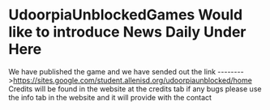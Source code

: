 # UdoorpiaUnblockedGames Would like to introduce News Daily Under Here
We have published the game and we have sended out the link -------->https://sites.google.com/student.allenisd.org/udoorpiaunblocked/home
Credits will be found in the website at the credits tab if any bugs please use the info tab in the website and it will provide with the contact
